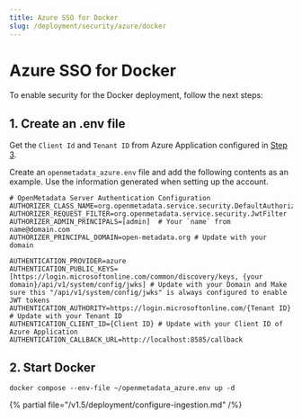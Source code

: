 ```yaml
---
title: Azure SSO for Docker
slug: /deployment/security/azure/docker
---
```


# Azure SSO for Docker

To enable security for the Docker deployment, follow the next steps:

## 1. Create an .env file

Get the `Client Id` and `Tenant ID` from Azure Application configured in [Step 3](/deployment/security/azure#step-3-where-to-find-the-credentials).

Create an `openmetadata_azure.env` file and add the following contents as an example. Use the information
generated when setting up the account.

```shell
# OpenMetadata Server Authentication Configuration
AUTHORIZER_CLASS_NAME=org.openmetadata.service.security.DefaultAuthorizer
AUTHORIZER_REQUEST_FILTER=org.openmetadata.service.security.JwtFilter
AUTHORIZER_ADMIN_PRINCIPALS=[admin]  # Your `name` from name@domain.com
AUTHORIZER_PRINCIPAL_DOMAIN=open-metadata.org # Update with your domain

AUTHENTICATION_PROVIDER=azure
AUTHENTICATION_PUBLIC_KEYS=[https://login.microsoftonline.com/common/discovery/keys, {your domain}/api/v1/system/config/jwks] # Update with your Domain and Make sure this "/api/v1/system/config/jwks" is always configured to enable JWT tokens
AUTHENTICATION_AUTHORITY=https://login.microsoftonline.com/{Tenant ID} # Update with your Tenant ID
AUTHENTICATION_CLIENT_ID={Client ID} # Update with your Client ID of Azure Application
AUTHENTICATION_CALLBACK_URL=http://localhost:8585/callback
```

## 2. Start Docker

```commandline
docker compose --env-file ~/openmetadata_azure.env up -d
```

{% partial file="/v1.5/deployment/configure-ingestion.md" /%}
